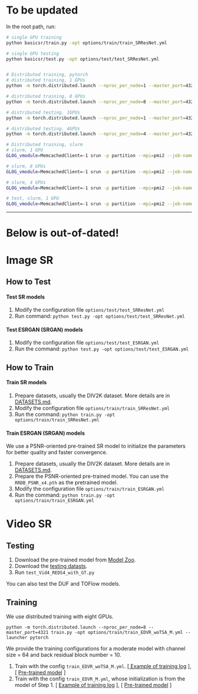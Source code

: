 # To be updated

In the root path, run:

```bash
# single GPU training
python basicsr/train.py -opt options/train/train_SRResNet.yml

# single GPU testing
python basicsr/test.py -opt options/test/test_SRResNet.yml


# Distributed training, pytorch
# distributed training, 1 GPUs
python -m torch.distributed.launch --nproc_per_node=1 --master_port=4321 basicsr/train.py -opt options/train/SRResNet_SRGAN/train_MSRResNetx4.yml --launcher pytorch

# distributed training, 8 GPUs
python -m torch.distributed.launch --nproc_per_node=8 --master_port=4321 basicsr/train.py -opt options/train/train_EDVR_M.yml --launcher pytorch

# distributed testing. 1GPUs
python -m torch.distributed.launch --nproc_per_node=1 --master_port=4321 basicsr/test.py -opt options/test/test_TOF_official.yml --launcher pytorch

# distributed testing. 4GPUs
python -m torch.distributed.launch --nproc_per_node=4 --master_port=4321 basicsr/test.py -opt options/test/EDVR/test_EDVR_M_x4_SR_REDS.yml --launcher pytorch

# Distributed training, slurm
# slurm, 1 GPU
GLOG_vmodule=MemcachedClient=-1 srun -p partition --mpi=pmi2 --job-name=999 --gres=gpu:1 --ntasks=1 --ntasks-per-node=1 --cpus-per-task=6 --kill-on-bad-exit=1 python -u basicsr/train.py -opt options/train/train_SRResNet.yml --launcher="slurm"

# slurm, 8 GPUs
GLOG_vmodule=MemcachedClient=-1 srun -p partition --mpi=pmi2 --job-name=000 --gres=gpu:8 --ntasks=8 --ntasks-per-node=8 --cpus-per-task=6 --kill-on-bad-exit=1 python -u basicsr/train.py -opt options/train/train_EDVRM_woTSA.yml --launcher="slurm"

# slurm, 4 GPUs
GLOG_vmodule=MemcachedClient=-1 srun -p partition --mpi=pmi2 --job-name=999 --gres=gpu:4 --ntasks=4 --ntasks-per-node=4 --cpus-per-task=4 --kill-on-bad-exit=1 python -u basicsr/train.py -opt options/train/train_EDVRM_woTSA.yml --launcher="slurm"

# test, slurm, 1 GPU
GLOG_vmodule=MemcachedClient=-1 srun -p partition --mpi=pmi2 --job-name=test --gres=gpu:1 --ntasks=1 --ntasks-per-node=1 --cpus-per-task=6 --kill-on-bad-exit=1 python -u basicsr/test.py -opt options/test/test_video_recurrent.yml --launcher="slurm"
```
----
# Below is out-of-dated!

# Image SR
## How to Test
#### Test SR models
1. Modify the configuration file `options/test/test_SRResNet.yml`
1. Run command: `python test.py -opt options/test/test_SRResNet.yml`
#### Test ESRGAN (SRGAN) models
1. Modify the configuration file `options/test/test_ESRGAN.yml`
1. Run the command: `python test.py -opt options/test/test_ESRGAN.yml`

<!--
#### Test SFTGAN models
1. Obtain the segmentation probability maps: `python test_seg.py`
1. Run command: `python test_sftgan.py`
-->
## How to Train
#### Train SR models
1. Prepare datasets, usually the DIV2K dataset. More details are in [DATASETS.md](docs/DATASETS.md).
1. Modify the configuration file `options/train/train_SRResNet.yml`
1. Run the command: `python train.py -opt options/train/train_SRResNet.yml`

#### Train ESRGAN (SRGAN) models
We use a PSNR-oriented pre-trained SR model to initialize the parameters for better quality and faster convergence.

1. Prepare datasets, usually the DIV2K dataset. More details are in [DATASETS.md](docs/DATASETS.md).
1. Prepare the PSNR-oriented pre-trained model. You can use the `RRDB_PSNR_x4.pth` as the pretrained model.
1. Modify the configuration file  `options/train/train_ESRGAN.yml`
1. Run the command: `python train.py -opt options/train/train_ESRGAN.yml`
# Video SR
## Testing
1. Download the pre-trained model from [Model Zoo](docs/ModelZoo.md).
2. Download the [testing datasts](https://drive.google.com/open?id=1EwEXDYImflknnZS0rJy8gD1zOi8ZgEXa).
3. Run `test_Vid4_REDS4_with_GT.py`

You can also test the DUF and TOFlow models.

## Training
We use distributed training with eight GPUs.

`python -m torch.distributed.launch --nproc_per_node=8 --master_port=4321 train.py -opt options/train/train_EDVR_woTSA_M.yml --launcher pytorch`

We provide the training configurations for a moderate model with channel size = 64 and back residual block number = 10.

1. Train with the config `train_EDVR_woTSA_M.yml`. [[ Example of training log](https://drive.google.com/open?id=1_qRwexMyKQbLSfxA8-TKroA0LEzn3s4Y) ], [ [Pre-trained model](https://drive.google.com/open?id=1ProhBk4FtSb5pWT2g5PhVH9GecZB_T_6) ]
2. Train with the config `train_EDVR_M.yml`, whose initialization is from the model of Step 1. [ [Example of training log](https://drive.google.com/open?id=1JmlbKxF8Xz9hb0hR5sCKXYMjvu15x04J) ], [ [Pre-trained model](https://drive.google.com/open?id=1PVlzQ2UiGBzCvZxIFQo6EA5uf2LDVJwy) ]
